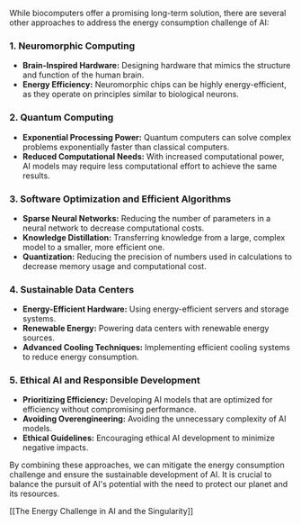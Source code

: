 
While biocomputers offer a promising long-term solution, there are several other approaches to address the energy consumption challenge of AI:

### 1. **Neuromorphic Computing**

- **Brain-Inspired Hardware:** Designing hardware that mimics the structure and function of the human brain.
- **Energy Efficiency:** Neuromorphic chips can be highly energy-efficient, as they operate on principles similar to biological neurons.

### 2. **Quantum Computing**

- **Exponential Processing Power:** Quantum computers can solve complex problems exponentially faster than classical computers.
- **Reduced Computational Needs:** With increased computational power, AI models may require less computational effort to achieve the same results.

### 3. **Software Optimization and Efficient Algorithms**

- **Sparse Neural Networks:** Reducing the number of parameters in a neural network to decrease computational costs.
- **Knowledge Distillation:** Transferring knowledge from a large, complex model to a smaller, more efficient one.
- **Quantization:** Reducing the precision of numbers used in calculations to decrease memory usage and computational cost.

### 4. **Sustainable Data Centers**

- **Energy-Efficient Hardware:** Using energy-efficient servers and storage systems.
- **Renewable Energy:** Powering data centers with renewable energy sources.
- **Advanced Cooling Techniques:** Implementing efficient cooling systems to reduce energy consumption.

### 5. **Ethical AI and Responsible Development**

- **Prioritizing Efficiency:** Developing AI models that are optimized for efficiency without compromising performance.
- **Avoiding Overengineering:** Avoiding the unnecessary complexity of AI models.
- **Ethical Guidelines:** Encouraging ethical AI development to minimize negative impacts.

By combining these approaches, we can mitigate the energy consumption challenge and ensure the sustainable development of AI. It is crucial to balance the pursuit of AI's potential with the need to protect our planet and its resources.

[[The Energy Challenge in AI and the Singularity]]
